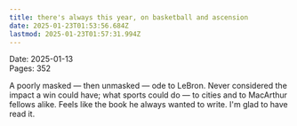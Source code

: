 ```yaml
---
title: there's always this year, on basketball and ascension
date: 2025-01-23T01:53:56.684Z
lastmod: 2025-01-23T01:57:31.994Z
---
```

Date: 2025-01-13\
Pages: 352

A poorly masked — then unmasked — ode to LeBron. Never considered the impact a win could have; what sports could do — to cities and to MacArthur fellows alike. Feels like the book he always wanted to write. I'm glad to have read it.
